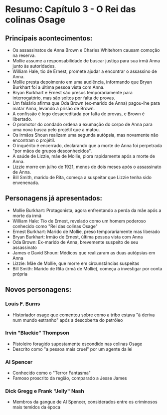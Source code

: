 # Resumo: Capítulo 3 - O Rei das colinas Osage

## Principais acontecimentos:
- Os assassinatos de Anna Brown e Charles Whitehorn causam comoção na reserva.
- Mollie assume a responsabilidade de buscar justiça para sua irmã Anna junto às autoridades.
- William Hale, tio de Ernest, promete ajudar a encontrar o assassino de Anna.
- Mollie presta depoimento em uma audiência, informando que Bryan Burkhart foi a última pessoa vista com Anna.
- Bryan Burkhart e Ernest são presos temporariamente para interrogatório, mas são soltos por falta de provas.
- Um falsário afirma que Oda Brown (ex-marido de Anna) pagou-lhe para matar Anna, levando à prisão de Brown.
- A confissão é logo desacreditada por falta de provas, e Brown é libertado.
- O promotor do condado ordena a exumação do corpo de Anna para uma nova busca pelo projétil que a matou.
- Os irmãos Shoun realizam uma segunda autópsia, mas novamente não encontram o projétil.
- O inquérito é encerrado, declarando que a morte de Anna foi perpetrada "por mãos de grupos desconhecidos".
- A saúde de Lizzie, mãe de Mollie, piora rapidamente após a morte de Anna.
- Lizzie morre em julho de 1921, menos de dois meses após o assassinato de Anna.
- Bill Smith, marido de Rita, começa a suspeitar que Lizzie tenha sido envenenada.

## Personagens já apresentados:
- Mollie Burkhart: Protagonista, agora enfrentando a perda da mãe após a morte da irmã
- William Hale: Tio de Ernest, revelado como um homem poderoso conhecido como "Rei das colinas Osage"
- Ernest Burkhart: Marido de Mollie, preso temporariamente mas liberado
- Bryan Burkhart: Irmão de Ernest, última pessoa vista com Anna
- Oda Brown: Ex-marido de Anna, brevemente suspeito de seu assassinato
- James e David Shoun: Médicos que realizaram as duas autópsias em Anna
- Lizzie: Mãe de Mollie, que morre em circunstâncias suspeitas
- Bill Smith: Marido de Rita (irmã de Mollie), começa a investigar por conta própria

## Novos personagens:

### Louis F. Burns
- Historiador osage que comentou sobre como a tribo estava "à deriva num mundo estranho" após a descoberta do petróleo

### Irvin "Blackie" Thompson
- Pistoleiro foragido supostamente escondido nas colinas Osage
- Descrito como "a pessoa mais cruel" por um agente da lei

### Al Spencer
- Conhecido como o "Terror Fantasma"
- Famoso proscrito da região, comparado a Jesse James

### Dick Gregg e Frank "Jelly" Nash
- Membros da gangue de Al Spencer, considerados entre os criminosos mais temidos da época 